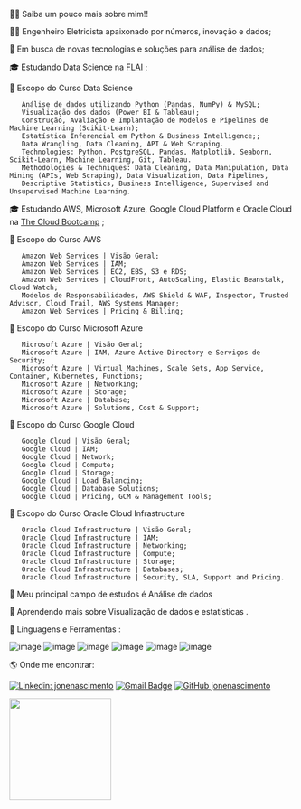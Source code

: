 👨‍🎓   Saiba um pouco mais sobre mim!!

👨‍🎓   Engenheiro Eletricista apaixonado por números, inovação e dados;

🤔   Em busca de novas tecnologias e soluções para análise de dados;

🎓   Estudando Data Science na [FLAI](https://www.flai.com.br/dds/) ;

🚀   Escopo do Curso Data Science

       Análise de dados utilizando Python (Pandas, NumPy) & MySQL;
       Visualização dos dados (Power BI & Tableau);
       Construção, Avaliação e Implantação de Modelos e Pipelines de Machine Learning (Scikit-Learn);
       Estatística Inferencial em Python & Business Intelligence;;
       Data Wrangling, Data Cleaning, API & Web Scraping.
       Technologies: Python, PostgreSQL, Pandas, Matplotlib, Seaborn, Scikit-Learn, Machine Learning, Git, Tableau.
       Methodologies & Techniques: Data Cleaning, Data Manipulation, Data Mining (APIs, Web Scraping), Data Visualization, Data Pipelines, 
       Descriptive Statistics, Business Intelligence, Supervised and Unsupervised Machine Learning.
       
🎓   Estudando AWS, Microsoft Azure, Google Cloud Platform e Oracle Cloud na [The Cloud Bootcamp](https://app.thecloudbootcamp.com/enrollments) ;

🚀   Escopo do Curso AWS

       Amazon Web Services | Visão Geral;
       Amazon Web Services | IAM;
       Amazon Web Services | EC2, EBS, S3 e RDS;
       Amazon Web Services | CloudFront, AutoScaling, Elastic Beanstalk, Cloud Watch;
       Modelos de Responsabilidades, AWS Shield & WAF, Inspector, Trusted Advisor, Cloud Trail, AWS Systems Manager;
       Amazon Web Services | Pricing & Billing;
       
🚀   Escopo do Curso Microsoft Azure

       Microsoft Azure | Visão Geral;
       Microsoft Azure | IAM, Azure Active Directory e Serviços de Security;
       Microsoft Azure | Virtual Machines, Scale Sets, App Service, Container, Kubernetes, Functions;
       Microsoft Azure | Networking;
       Microsoft Azure | Storage;
       Microsoft Azure | Database;
       Microsoft Azure | Solutions, Cost & Support;
       
🚀   Escopo do Curso Google Cloud

       Google Cloud | Visão Geral;
       Google Cloud | IAM;
       Google Cloud | Network;
       Google Cloud | Compute;
       Google Cloud | Storage;
       Google Cloud | Load Balancing;
       Google Cloud | Database Solutions;
       Google Cloud | Pricing, GCM & Management Tools;
       
🚀   Escopo do Curso Oracle Cloud Infrastructure

       Oracle Cloud Infrastructure | Visão Geral;
       Oracle Cloud Infrastructure | IAM;
       Oracle Cloud Infrastructure | Networking;
       Oracle Cloud Infrastructure | Compute;
       Oracle Cloud Infrastructure | Storage;
       Oracle Cloud Infrastructure | Databases;
       Oracle Cloud Infrastructure | Security, SLA, Support and Pricing.
       
 💼   Meu principal campo de estudos é Análise de dados

🌱   Aprendendo mais sobre Visualização de dados e estatísticas .

🚀 Linguagens e Ferramentas :

![image](https://user-images.githubusercontent.com/94656905/176739870-65ae7c35-5a47-4c1c-b976-9f3855406f2a.png)
![image](https://user-images.githubusercontent.com/94656905/176739922-88279d83-a920-4fca-bfcb-d0cd0d767d14.png)
![image](https://user-images.githubusercontent.com/94656905/176739986-e0df5784-9063-4697-a131-025d3554a0d7.png)
![image](https://user-images.githubusercontent.com/94656905/176740020-4f1dd753-3cd8-492c-9f41-6b50cfd4fc06.png)
![image](https://user-images.githubusercontent.com/94656905/176740059-c743cf59-0eaa-4d0c-88a0-918bbf43e051.png)
![image](https://user-images.githubusercontent.com/94656905/176740091-de143437-0ac3-4eee-9444-50a8ed355cd2.png)

🌎 Onde me encontrar:

[![Linkedin: jonenascimento](https://img.shields.io/badge/-jonenascimento-blue?style=flat-square&logo=Linkedin&logoColor=white&link=https://www.linkedin.com/in/jonenascimento/)](https://www.linkedin.com/in/jonenascimento/)
[![Gmail Badge](https://img.shields.io/badge/-jonequeiroz@yahoo.com.br-006bed?style=flat-square&logo=Gmail&logoColor=white&link=mailto:jonequeiroz@yahoo.com.br)](mailto:jonequeiroz@yahoo.com.br)
[![GitHub jonenascimento]( https://img.shields.io/github/followers/VanessaSwerts?label=follow&style=social)](https://github.com/JoneNascimento)

<a href="https://github.com/JoneNascimento">
  <img height="180em" src="https://github-readme-stats.vercel.app/api?username=JoneNascimento&theme=dracula&show_icons=true" />
</a>

<!---
JoneNascimento/JoneNascimento is a ✨ special ✨ repository because its `README.md` (this file) appears on your GitHub profile.
You can click the Preview link to take a look at your changes.
--->
